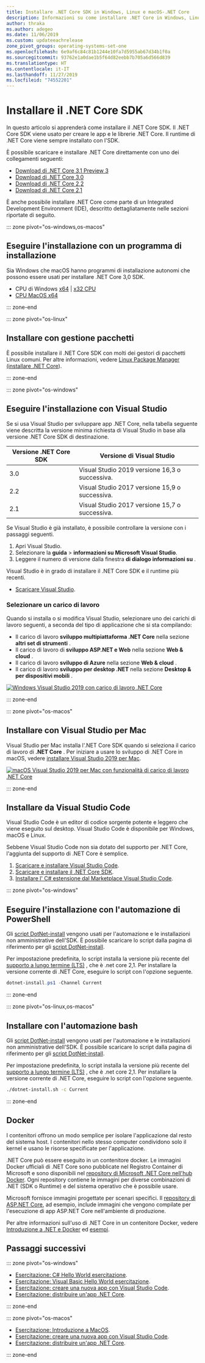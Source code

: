 ```yaml
---
title: Installare .NET Core SDK in Windows, Linux e macOS-.NET Core
description: Informazioni su come installare .NET Core in Windows, Linux e macOS. Individuare le dipendenze necessarie per lo sviluppo di app .NET Core.
author: thraka
ms.author: adegeo
ms.date: 11/06/2019
ms.custom: updateeachrelease
zone_pivot_groups: operating-systems-set-one
ms.openlocfilehash: 6e9af6c84c81b1244e10fa7d5955ab67d34b1f0a
ms.sourcegitcommit: 93762e1a0dae1b5f64d82eebb7b705a6d566d839
ms.translationtype: HT
ms.contentlocale: it-IT
ms.lasthandoff: 11/27/2019
ms.locfileid: "74552201"
---
```

# <a name="install-the-net-core-sdk"></a>Installare il .NET Core SDK

In questo articolo si apprenderà come installare il .NET Core SDK. Il .NET Core SDK viene usato per creare le app e le librerie .NET Core. Il runtime di .NET Core viene sempre installato con l'SDK.

È possibile scaricare e installare .NET Core direttamente con uno dei collegamenti seguenti:

- [Download di .NET Core 3,1 Preview 3](https://dotnet.microsoft.com/download/dotnet-core/3.1)
- [Download di .NET Core 3,0](https://dotnet.microsoft.com/download/dotnet-core/3.0)
- [Download di .NET Core 2,2](https://dotnet.microsoft.com/download/dotnet-core/2.2)
- [Download di .NET Core 2,1](https://dotnet.microsoft.com/download/dotnet-core/2.1)

È anche possibile installare .NET Core come parte di un Integrated Development Environment (IDE), descritto dettagliatamente nelle sezioni riportate di seguito.

::: zone pivot="os-windows,os-macos"

## <a name="install-with-an-installer"></a>Eseguire l'installazione con un programma di installazione

Sia Windows che macOS hanno programmi di installazione autonomi che possono essere usati per installare .NET Core 3,0 SDK.

- CPU di Windows [x64](https://dotnet.microsoft.com/download/thank-you/dotnet-sdk-3.0.100-windows-x64-installer) | [x32 CPU](https://dotnet.microsoft.com/download/thank-you/dotnet-sdk-3.0.100-windows-x86-installer)
- [CPU MacOS x64](https://dotnet.microsoft.com/download/thank-you/dotnet-sdk-3.0.100-macos-x64-installer)

::: zone-end

::: zone pivot="os-linux"

## <a name="install-with-a-package-manager"></a>Installare con gestione pacchetti

È possibile installare il .NET Core SDK con molti dei gestori di pacchetti Linux comuni. Per altre informazioni, vedere [Linux Package Manager (installare .NET Core](linux-package-manager-rhel7.md)).

::: zone-end

::: zone pivot="os-windows"

## <a name="install-with-visual-studio"></a>Eseguire l'installazione con Visual Studio

Se si usa Visual Studio per sviluppare app .NET Core, nella tabella seguente viene descritta la versione minima richiesta di Visual Studio in base alla versione .NET Core SDK di destinazione.

| Versione .NET Core SDK | Versione di Visual Studio                      |
| --------------------- | ------------------------------------------ |
| 3.0                   | Visual Studio 2019 versione 16,3 o successiva. |
| 2.2                   | Visual Studio 2017 versione 15,9 o successiva. |
| 2.1                   | Visual Studio 2017 versione 15,7 o successiva. |

Se Visual Studio è già installato, è possibile controllare la versione con i passaggi seguenti.

01. Apri Visual Studio.
01. Selezionare la **guida** > **informazioni su Microsoft Visual Studio**.
01. Leggere il numero di versione dalla finestra **di dialogo informazioni su** .

Visual Studio è in grado di installare il .NET Core SDK e il runtime più recenti.

- [Scaricare Visual Studio](https://www.visualstudio.com/downloads/?utm_medium=microsoft&utm_source=docs.microsoft.com&utm_campaign=button+cta&utm_content=download+vs2019).

### <a name="select-a-workload"></a>Selezionare un carico di lavoro

Quando si installa o si modifica Visual Studio, selezionare uno dei carichi di lavoro seguenti, a seconda del tipo di applicazione che si sta compilando:

- Il carico di lavoro **sviluppo multipiattaforma .NET Core** nella sezione **altri set di strumenti** .
- Il carico di lavoro di **sviluppo ASP.NET e Web** nella sezione **Web & cloud** .
- Il carico di lavoro **sviluppo di Azure** nella sezione **Web & cloud** .
- Il carico di lavoro **sviluppo per desktop .NET** nella sezione **Desktop & per dispositivi mobili** .

[![Windows Visual Studio 2019 con carico di lavoro .NET Core](media/install-sdk/windows-install-visual-studio-2019.png)](media/install-sdk/windows-install-visual-studio-2019.png#lightbox)

::: zone-end

::: zone pivot="os-macos"

## <a name="install-with-visual-studio-for-mac"></a>Installare con Visual Studio per Mac

Visual Studio per Mac installa l'.NET Core SDK quando si seleziona il carico di lavoro di **.NET Core** . Per iniziare a usare lo sviluppo di .NET Core in macOS, vedere [installare Visual Studio 2019 per Mac](/visualstudio/mac/installation).

[![macOS Visual Studio 2019 per Mac con funzionalità di carico di lavoro .NET Core](media/install-sdk/mac-install-selection.png)](media/install-sdk/mac-install-selection.png#lightbox)

::: zone-end

## <a name="install-from-visual-studio-code"></a>Installare da Visual Studio Code

Visual Studio Code è un editor di codice sorgente potente e leggero che viene eseguito sul desktop. Visual Studio Code è disponibile per Windows, macOS e Linux.

Sebbene Visual Studio Code non sia dotato del supporto per .NET Core, l'aggiunta del supporto di .NET Core è semplice.

01. [Scaricare e installare Visual Studio Code](https://code.visualstudio.com/Download).
01. [Scaricare e installare il .NET Core SDK](https://dotnet.microsoft.com/download/dotnet-core/3.0).
01. [Installare l' C# estensione dal Marketplace Visual Studio Code](https://marketplace.visualstudio.com/items?itemName=ms-vscode.csharp).

::: zone pivot="os-windows"

## <a name="install-with-powershell-automation"></a>Eseguire l'installazione con l'automazione di PowerShell

Gli [script DotNet-install](../tools/dotnet-install-script.md) vengono usati per l'automazione e le installazioni non amministrative dell'SDK. È possibile scaricare lo script dalla pagina di riferimento per gli [script DotNet-install](../tools/dotnet-install-script.md).

Per impostazione predefinita, lo script installa la versione più recente del [supporto a lungo termine (LTS)](https://dotnet.microsoft.com/platform/support/policy/dotnet-core) , che è .net core 2,1. Per installare la versione corrente di .NET Core, eseguire lo script con l'opzione seguente.

```powershell
dotnet-install.ps1 -Channel Current
```

::: zone-end

::: zone pivot="os-linux,os-macos"

## <a name="install-with-bash-automation"></a>Installare con l'automazione bash

Gli [script DotNet-install](../tools/dotnet-install-script.md) vengono usati per l'automazione e le installazioni non amministrative dell'SDK. È possibile scaricare lo script dalla pagina di riferimento per gli [script DotNet-install](../tools/dotnet-install-script.md).

Per impostazione predefinita, lo script installa la versione più recente del [supporto a lungo termine (LTS)](https://dotnet.microsoft.com/platform/support/policy/dotnet-core) , che è .net core 2,1. Per installare la versione corrente di .NET Core, eseguire lo script con l'opzione seguente.

```bash
./dotnet-install.sh -c Current
```

::: zone-end

## <a name="docker"></a>Docker

I contenitori offrono un modo semplice per isolare l'applicazione dal resto del sistema host. I contenitori nello stesso computer condividono solo il kernel e usano le risorse specificate per l'applicazione.

.NET Core può essere eseguito in un contenitore docker. Le immagini Docker ufficiali di .NET Core sono pubblicate nel Registro Container di Microsoft e sono disponibili nel [repository di Microsoft .NET Core nell'hub Docker](https://hub.docker.com/_/microsoft-dotnet-core/). Ogni repository contiene le immagini per diverse combinazioni di .NET (SDK o Runtime) e del sistema operativo che è possibile usare.

Microsoft fornisce immagini progettate per scenari specifici. Il [repository di ASP.NET Core](https://hub.docker.com/_/microsoft-dotnet-core-aspnet/), ad esempio, include immagini che vengono compilate per l'esecuzione di app ASP.NET Core nell'ambiente di produzione.

Per altre informazioni sull'uso di .NET Core in un contenitore Docker, vedere [Introduzione a .NET e Docker](../docker/introduction.md) ed [esempi](https://github.com/dotnet/dotnet-docker/blob/master/samples/README.md).

## <a name="next-steps"></a>Passaggi successivi

::: zone pivot="os-windows"

- [Esercitazione: C# Hello World esercitazione](../tutorials/with-visual-studio.md).
- [Esercitazione: Visual Basic Hello World esercitazione](../tutorials/vb-with-visual-studio.md).
- [Esercitazione: creare una nuova app con Visual Studio Code](https://code.visualstudio.com/docs/languages/dotnet).
- [Esercitazione: distribuire un'app .NET Core](../docker/build-container.md).

::: zone-end

::: zone pivot="os-macos"

- [Esercitazione: Introduzione a MacOS](../tutorials/using-on-mac-vs.md).
- [Esercitazione: creare una nuova app con Visual Studio Code](https://code.visualstudio.com/docs/languages/dotnet).
- [Esercitazione: distribuire un'app .NET Core](../docker/build-container.md).

::: zone-end
